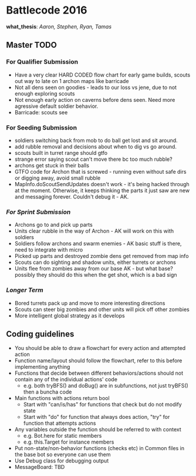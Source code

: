 # Battlecode 2016

**what_thesis**: _Aaron, Stephen, Ryan, Tamas_


## Master TODO

### For Qualifier Submission
- Have a very clear HARD CODED flow chart for early game builds, scouts out way to late on 1 archon maps like barricade
- Not all dens seen on goodies - leads to our loss vs jene, due to not enough exploring scouts
- Not enough early action on caverns before dens seen. Need more agressive default soldier behavior.
- Barricade: scouts see











### For Seeding Submission

- soldiers switching back from mob to do ball get lost and sit around.
- add rubble removal and decisions about when to dig vs go around.
- scouts built in turret range should gtfo
- strange error saying scout can't move there bc too much rubble?
- archons get stuck in their balls
- GTFO code for Archon that is screwed - running even without safe dirs or digging away, avoid small rubble
- MapInfo.doScoutSendUpdates doesn't work - it's being hacked through at the moment. Otherwise, it keeps thinking the parts it just saw are new and messaging forever. Couldn't debug it - AK.


### _For Sprint Submission_
- Archons go to and pick up parts
- Units clear rubble in the way of Archon - AK will work on this with soldiers
- Soldiers follow archons and swarm enemies - AK basic stuff is there, need to integrate with micro
- Picked up parts and destroyed zombie dens get removed from map info
- Scouts can do sighting and shadow units, either turrets or archons
- Units flee from zombies away from our base AK - but what base? possibly they should do this when the get shot, which is a bad sign

### _Longer Term_
- Bored turrets pack up and move to more interesting directions
- Scouts can steer big zombies and other units will pick off other zombies
- More intelligent global strategy as it develops



## Coding guidelines

- You should be able to draw a flowchart for every action and attempted action
- Function name/layout should follow the flowchart, refer to this before implementing anything
- Functions that decide between different behaviors/actions should not contain any of the individual actions' code
  - e.g. both tryBFS() and doBug() are in subfunctions, not just tryBFS() then a buncha code
- Main functions with actions return bool
  - Start with "can/is/has" for functions that check but do not modify state
  - Start with "do" for function that always does action, "try" for function that attempts actions
- Any variables outside the function should be referred to with context
  - e.g. Bot.here for static members
  - e.g. this.Target for instance members
- Put non-state/non-behavior functions (checks etc) in Common files in the base bot so everyone can use them
- Use Debug class for debugging output
- MessageBoard: TBD
